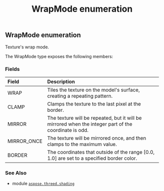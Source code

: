 ﻿---
title: WrapMode enumeration
second_title: Aspose.3D for Python via .NET API References
description: 
type: docs
weight: 130
url: /aspose.threed.shading/wrapmode/
is_root: false
---

## WrapMode enumeration

Texture's wrap mode.



The WrapMode type exposes the following members:

### Fields
| Field | Description |
| :- | :- |
| WRAP | Tiles the texture on the model's surface, creating a repeating pattern. |
| CLAMP | Clamps the texture to the last pixel at the border. |
| MIRROR | The texture will be repeated, but it will be mirrored when the integer part of the coordinate is odd. |
| MIRROR_ONCE | The texture will be mirrored once, and then clamps to the maximum value. |
| BORDER | The coordinates that outside of the range [0.0, 1.0] are set to a specified border color. |



### See Also
* module [`aspose.threed.shading`](..)
